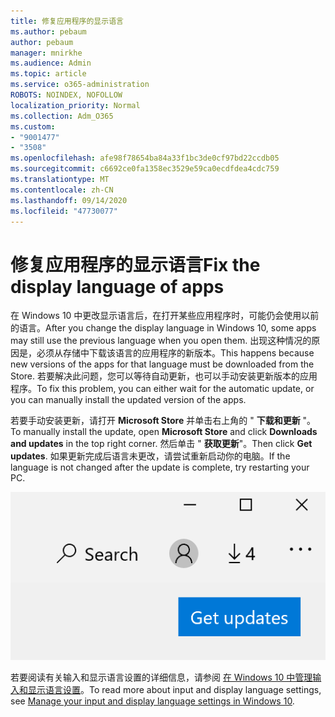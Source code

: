```yaml
---
title: 修复应用程序的显示语言
ms.author: pebaum
author: pebaum
manager: mnirkhe
ms.audience: Admin
ms.topic: article
ms.service: o365-administration
ROBOTS: NOINDEX, NOFOLLOW
localization_priority: Normal
ms.collection: Adm_O365
ms.custom:
- "9001477"
- "3508"
ms.openlocfilehash: afe98f78654ba84a33f1bc3de0cf97bd22ccdb05
ms.sourcegitcommit: c6692ce0fa1358ec3529e59ca0ecdfdea4cdc759
ms.translationtype: MT
ms.contentlocale: zh-CN
ms.lasthandoff: 09/14/2020
ms.locfileid: "47730077"
---
```

# <a name="fix-the-display-language-of-apps"></a><span data-ttu-id="377b4-102">修复应用程序的显示语言</span><span class="sxs-lookup"><span data-stu-id="377b4-102">Fix the display language of apps</span></span>

<span data-ttu-id="377b4-103">在 Windows 10 中更改显示语言后，在打开某些应用程序时，可能仍会使用以前的语言。</span><span class="sxs-lookup"><span data-stu-id="377b4-103">After you change the display language in Windows 10, some apps may still use the previous language when you open them.</span></span> <span data-ttu-id="377b4-104">出现这种情况的原因是，必须从存储中下载该语言的应用程序的新版本。</span><span class="sxs-lookup"><span data-stu-id="377b4-104">This happens because new versions of the apps for that language must be downloaded from the Store.</span></span> <span data-ttu-id="377b4-105">若要解决此问题，您可以等待自动更新，也可以手动安装更新版本的应用程序。</span><span class="sxs-lookup"><span data-stu-id="377b4-105">To fix this problem, you can either wait for the automatic update, or you can manually install the updated version of the apps.</span></span>

<span data-ttu-id="377b4-106">若要手动安装更新，请打开 **Microsoft Store** 并单击右上角的 " **下载和更新** "。</span><span class="sxs-lookup"><span data-stu-id="377b4-106">To manually install the update, open **Microsoft Store** and click **Downloads and updates** in the top right corner.</span></span> <span data-ttu-id="377b4-107">然后单击 " **获取更新**"。</span><span class="sxs-lookup"><span data-stu-id="377b4-107">Then click **Get updates**.</span></span> <span data-ttu-id="377b4-108">如果更新完成后语言未更改，请尝试重新启动你的电脑。</span><span class="sxs-lookup"><span data-stu-id="377b4-108">If the language is not changed after the update is complete, try restarting your PC.</span></span>

![获取更新。](media/get-updates.png)

<span data-ttu-id="377b4-110">若要阅读有关输入和显示语言设置的详细信息，请参阅 [在 Windows 10 中管理输入和显示语言设置](https://support.microsoft.com/help/4027670/windows-10-add-and-switch-input-and-display-language-preferences)。</span><span class="sxs-lookup"><span data-stu-id="377b4-110">To read more about input and display language settings, see [Manage your input and display language settings in Windows 10](https://support.microsoft.com/help/4027670/windows-10-add-and-switch-input-and-display-language-preferences).</span></span>
